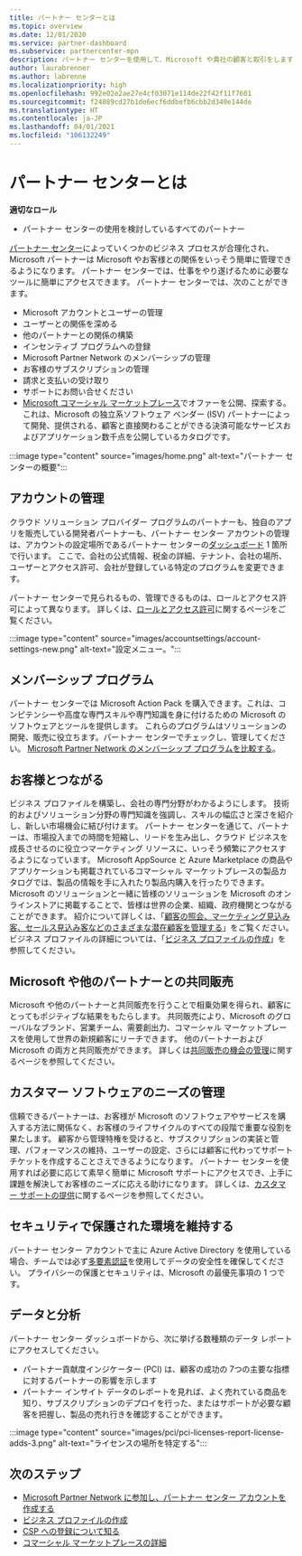 ```yaml
---
title: パートナー センターとは
ms.topic: overview
ms.date: 12/01/2020
ms.service: partner-dashboard
ms.subservice: partnercenter-mpn
description: パートナー センターを使用して、Microsoft や貴社の顧客と取引をします
author: laurabrenner
ms.author: labrenne
ms.localizationpriority: high
ms.openlocfilehash: 992e02e2ae27e4cf03071e114de22f42f11f7601
ms.sourcegitcommit: f24089cd27b1de6ecf6ddbefb6cbb2d340e144de
ms.translationtype: HT
ms.contentlocale: ja-JP
ms.lasthandoff: 04/01/2021
ms.locfileid: "106132249"
---
```

# <a name="what-is-partner-center"></a>パートナー センターとは

**適切なロール**

- パートナー センターの使用を検討しているすべてのパートナー

[パートナー センター](https://partner.microsoft.com/dashboard/home)によっていくつかのビジネス プロセスが合理化され、Microsoft パートナーは Microsoft やお客様との関係をいっそう簡単に管理できるようになります。 パートナー センターでは、仕事をやり遂げるために必要なツールに簡単にアクセスできます。 パートナー センターでは、次のことができます。

- Microsoft アカウントとユーザーの管理
- ユーザーとの関係を深める
- 他のパートナーとの関係の構築
- インセンティブ プログラムへの登録
- Microsoft Partner Network のメンバーシップの管理
- お客様のサブスクリプションの管理
- 請求と支払いの受け取り
- サポートにお問い合せください
- [Microsoft コマーシャル マーケットプレース](/azure/marketplace)でオファーを公開、探索する。これは、Microsoft の独立系ソフトウェア ベンダー (ISV) パートナーによって開発、提供される、顧客と直接関わることができる決済可能なサービスおよびアプリケーション数千点を公開しているカタログです。

:::image type="content" source="images/home.png" alt-text="パートナー センターの概要":::

## <a name="manage-your-account"></a>アカウントの管理

クラウド ソリューション プロバイダー プログラムのパートナーも、独自のアプリを販売している開発者パートナーも、パートナー センター アカウントの管理は、アカウントの設定場所であるパートナー センターの[ダッシュボード](https://partner.microsoft.com/dashboard/home) 1 箇所で行います。 ここで、会社の公式情報、税金の詳細、テナント、会社の場所、ユーザーとアクセス許可、会社が登録している特定のプログラムを変更できます。

パートナー センターで見られるもの、管理できるものは、ロールとアクセス許可によって異なります。 詳しくは、[ロールとアクセス許可](permissions-overview.md)に関するページをご覧ください。

:::image type="content" source="images/accountsettings/account-settings-new.png" alt-text="設定メニュー。":::

## <a name="membership-programs"></a>メンバーシップ プログラム

パートナー センターでは Microsoft Action Pack を購入できます。これは、コンピテンシーや高度な専門スキルや専門知識を身に付けるための Microsoft のソフトウェアとツールを提供します。 これらのプログラムはソリューションの開発、販売に役立ちます。パートナー センターでチェックし、管理してください。 [Microsoft Partner Network のメンバーシップ プログラムを比較する](https://partner.microsoft.com/membership/compare-offers)。

## <a name="connect-with-customers"></a>お客様とつながる

ビジネス プロファイルを構築し、会社の専門分野がわかるようにします。 技術的およびソリューション分野の専門知識を強調し、スキルの幅広さと深さを紹介し、新しい市場機会に結び付けます。 パートナー センターを通じて、パートナーは、市場投入までの時間を短縮し、リードを生み出し、クラウド ビジネスを成長させるのに役立つマーケティング リソースに、いっそう頻繁にアクセスするようになっています。 Microsoft AppSource と Azure Marketplace の商品やアプリケーションも掲載されているコマーシャル マーケットプレースの製品カタログでは、製品の情報を手に入れたり製品内購入を行ったりできます。 Microsoft のソリューションと一緒に皆様のソリューションを Microsoft のオンラインストアに掲載することで、皆様は世界の企業、組織、政府機関とつながることができます。 紹介について詳しくは、「[顧客の照会、マーケティング見込み客、セールス見込み客などのさまざまな潜在顧客を管理する](manage-leads.md)」をご覧ください。 ビジネス プロファイルの詳細については、「[ビジネス プロファイルの作成](create-a-marketing-profile.md)」を参照してください。

## <a name="co-sell-with-microsoft-and-other-partners"></a>Microsoft や他のパートナーとの共同販売

Microsoft や他のパートナーと共同販売を行うことで相乗効果を得られ、顧客にとってもポジティブな結果をもたらします。 共同販売により、Microsoft のグローバルなブランド、営業チーム、需要創出力、コマーシャル マーケットプレースを使用して世界の新規顧客にリーチできます。 他のパートナーおよび Microsoft の両方と共同販売ができます。 詳しくは[共同販売の機会の管理](manage-co-sell-opportunities.md)に関するページを参照してください。

## <a name="manage-customer-software-needs"></a>カスタマー ソフトウェアのニーズの管理

信頼できるパートナーは、お客様が Microsoft のソフトウェアやサービスを購入する方法に関係なく、お客様のライフサイクルのすべての段階で重要な役割を果たします。 顧客から管理特権を受けると、サブスクリプションの実装と管理、パフォーマンスの維持、ユーザーの設定、さらには顧客に代わってサポート チケットを作成することさえできるようになります。 パートナー センターを使用すれば必要に応じて素早く簡単に Microsoft サポートにアクセスでき、上手に課題を解決してお客様のニーズに応える助けになります。 詳しくは、[カスタマー サポートの提供](customer-support.md)に関するページを参照してください。

## <a name="maintain-a-secure-environment"></a>セキュリティで保護された環境を維持する

パートナー センター アカウントで主に Azure Active Directory を使用している場合、チームでは必ず[多要素認証](partner-security-requirements-mandating-mfa.md)を使用してデータの安全性を確保してください。 プライバシーの保護とセキュリティは、Microsoft の最優先事項の 1 つです。

## <a name="data-and-analytics"></a>データと分析

パートナー センター ダッシュボードから、次に挙げる数種類のデータ レポートにアクセスしてください。

- パートナー貢献度インジケーター (PCI) は、顧客の成功の 7つの主要な指標に対するパートナーの影響を示します
- パートナー インサイト データのレポートを見れば、よく売れている商品を知り、サブスクリプションのデプロイを行った、またはサポートが必要な顧客を把握し、製品の売れ行きを確認することができます。

:::image type="content" source="images/pci/pci-licenses-report-license-adds-3.png" alt-text="ライセンスの場所を特定する":::

## <a name="next-steps"></a>次のステップ

- [Microsoft Partner Network に参加し、パートナー センター アカウントを作成する](mpn-create-a-partner-center-account.md)
- [ビジネス プロファイルの作成](create-a-marketing-profile.md)
- [CSP への登録について知る](csp-overview.md)
- [コマーシャル マーケットプレースの詳細](csp-commercial-marketplace-overview.md)
